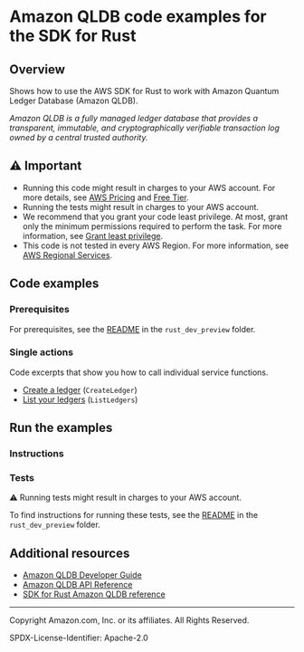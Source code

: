 <!--Generated by WRITEME on 2023-10-19 19:08:39.932675 (UTC)-->
# Amazon QLDB code examples for the SDK for Rust

## Overview

Shows how to use the AWS SDK for Rust to work with Amazon Quantum Ledger Database (Amazon QLDB).

<!--custom.overview.start-->
<!--custom.overview.end-->

*Amazon QLDB is a fully managed ledger database that provides a transparent, immutable, and cryptographically verifiable transaction log owned by a central trusted authority.*

## ⚠ Important

* Running this code might result in charges to your AWS account. For more details, see [AWS Pricing](https://aws.amazon.com/pricing/?aws-products-pricing.sort-by=item.additionalFields.productNameLowercase&aws-products-pricing.sort-order=asc&awsf.Free%20Tier%20Type=*all&awsf.tech-category=*all) and [Free Tier](https://aws.amazon.com/free/?all-free-tier.sort-by=item.additionalFields.SortRank&all-free-tier.sort-order=asc&awsf.Free%20Tier%20Types=*all&awsf.Free%20Tier%20Categories=*all).
* Running the tests might result in charges to your AWS account.
* We recommend that you grant your code least privilege. At most, grant only the minimum permissions required to perform the task. For more information, see [Grant least privilege](https://docs.aws.amazon.com/IAM/latest/UserGuide/best-practices.html#grant-least-privilege).
* This code is not tested in every AWS Region. For more information, see [AWS Regional Services](https://aws.amazon.com/about-aws/global-infrastructure/regional-product-services).

<!--custom.important.start-->
<!--custom.important.end-->

## Code examples

### Prerequisites

For prerequisites, see the [README](../../README.md#Prerequisites) in the `rust_dev_preview` folder.


<!--custom.prerequisites.start-->
<!--custom.prerequisites.end-->

### Single actions

Code excerpts that show you how to call individual service functions.

* [Create a ledger](src/bin/create-ledger.rs#L29) (`CreateLedger`)
* [List your ledgers](src/bin/list-ledgers.rs#L24) (`ListLedgers`)

## Run the examples

### Instructions


<!--custom.instructions.start-->
<!--custom.instructions.end-->



### Tests

⚠ Running tests might result in charges to your AWS account.


To find instructions for running these tests, see the [README](../../README.md#Tests)
in the `rust_dev_preview` folder.



<!--custom.tests.start-->
<!--custom.tests.end-->

## Additional resources

* [Amazon QLDB Developer Guide](https://docs.aws.amazon.com/qldb/latest/developerguide/what-is.html)
* [Amazon QLDB API Reference](https://docs.aws.amazon.com/qldb/latest/developerguide/api-reference.html)
* [SDK for Rust Amazon QLDB reference](https://docs.rs/aws-sdk-qldb/latest/aws_sdk_qldb/)

<!--custom.resources.start-->
<!--custom.resources.end-->

---

Copyright Amazon.com, Inc. or its affiliates. All Rights Reserved.

SPDX-License-Identifier: Apache-2.0